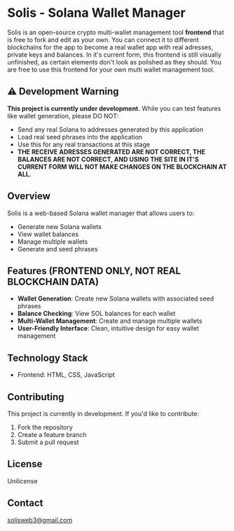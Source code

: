 # Solis - Solana Wallet Manager
Solis is an open-source crypto multi-wallet management tool **frontend** that is free to fork and edit as your own. You can connect it to different blockchains for the app to become a real wallet app with real adresses, private keys and balances. In it's current form, this frontend is still visually unfinished, as certain elements don't look as polished as they should. You are free to use this frontend for your own multi wallet management tool. 

## ⚠️ Development Warning
**This project is currently under development.** While you can test features like wallet generation, please DO NOT:
- Send any real Solana to addresses generated by this application
- Load real seed phrases into the application
- Use this for any real transactions at this stage
- **THE RECEIVE ADRESSES GENERATED ARE NOT CORRECT, THE BALANCES ARE NOT CORRECT, AND USING THE SITE IN IT'S CURRENT FORM WILL NOT MAKE CHANGES ON THE BLOCKCHAIN AT ALL.**

## Overview
Solis is a web-based Solana wallet manager that allows users to:
- Generate new Solana wallets
- View wallet balances
- Manage multiple wallets
- Generate and seed phrases

## Features (FRONTEND ONLY, NOT REAL BLOCKCHAIN DATA)
- **Wallet Generation**: Create new Solana wallets with associated seed phrases
- **Balance Checking**: View SOL balances for each wallet
- **Multi-Wallet Management**: Create and manage multiple wallets
- **User-Friendly Interface**: Clean, intuitive design for easy wallet management

## Technology Stack
- Frontend: HTML, CSS, JavaScript

## Contributing
This project is currently in development. If you'd like to contribute:
1. Fork the repository
2. Create a feature branch
3. Submit a pull request

## License
Unilicense

## Contact
solisweb3@gmail.com


